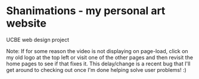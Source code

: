 # Shanimations - my personal art website
 UCBE web design project

Note: If for some reason the video is not displaying on page-load, click on my old logo at the top left or
visit one of the other pages and then revisit the home pages to see if that fixes it.
This delay/change is a recent bug that I'll get around to checking out 
once I'm done helping solve user problems! :)
